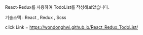 React-Redux를 사용하여 TodoList를 작성해보았습니다.

기술스택 : React , Redux , Scss 

click Link = https://wondonghwi.github.io/React_Redux_TodoList/
